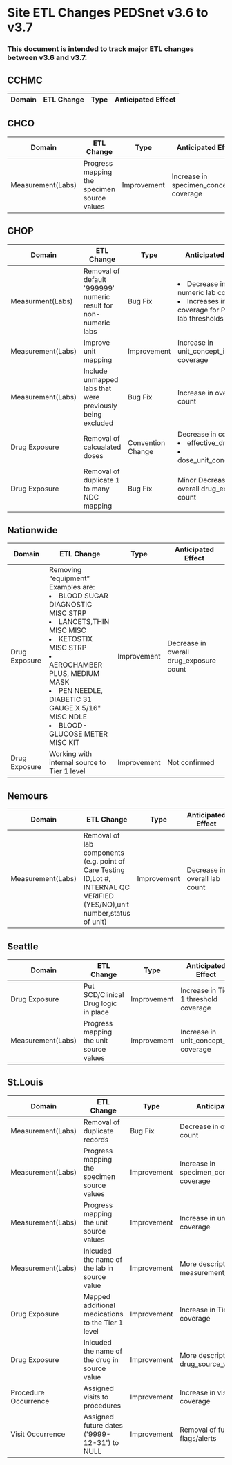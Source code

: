 # Site ETL Changes PEDSnet v3.6 to v3.7

### This document is intended to track major ETL changes between v3.6 and v3.7.

## CCHMC

Domain| ETL Change|Type|Anticipated Effect
---|---|---|---

## CHCO

Domain| ETL Change|Type|Anticipated Effect
---|---|---|---
Measurement(Labs)| Progress mapping the specimen source values|Improvement| Increase in specimen_concept_id coverage

## CHOP

Domain| ETL Change|Type|Anticipated Effect
---|---|---|---
Measurment(Labs)| Removal of default '999999' numeric result for non-numeric labs|Bug Fix| <li>Decrease in numeric lab count</li><li>Increases in overall coverage for PCORnet lab thresholds</li>
Measurement(Labs)|Improve unit mapping|Improvement| Increase in unit_concept_id coverage
Measurement(Labs)|Include unmapped labs that were previously being excluded|Bug Fix| Increase in overall lab count
Drug Exposure|Removal of calcualated doses|Convention Change| Decrease in coverage <li>effective_drug_dose</li><li>dose_unit_conceptid_id</li>
Drug Exposure|Removal of duplicate 1 to many NDC mapping|Bug Fix| Minor Decrease in overall drug_exposure count

## Nationwide

Domain| ETL Change|Type|Anticipated Effect
---|---|---|---
Drug Exposure|Removing “equipment” Examples are: <li>BLOOD SUGAR DIAGNOSTIC MISC STRP</li><li>LANCETS,THIN MISC MISC</li><li>KETOSTIX MISC STRP</li><li>AEROCHAMBER PLUS, MEDIUM MASK</li><li>PEN NEEDLE, DIABETIC 31 GAUGE X 5/16" MISC NDLE</li><li>BLOOD-GLUCOSE METER MISC KIT</li>|Improvement| Decrease in overall drug_exposure count
Drug Exposure|Working with internal source to Tier 1 level|Improvement| Not confirmed

## Nemours

Domain| ETL Change|Type|Anticipated Effect
---|---|---|---
Measurement(Labs)| Removal of lab components (e.g. point of Care Testing ID,Lot #, INTERNAL QC VERIFIED (YES\/NO),unit number,status of unit)|Improvement| Decrease in overall lab count


## Seattle

Domain| ETL Change|Type|Anticipated Effect
---|---|---|---
Drug Exposure|Put SCD/Clinical Drug logic in place|Improvement| Increase in Tier 1 threshold coverage
Measurement(Labs)| Progress mapping the unit source values|Improvement| Increase in unit_concept_id coverage

## St.Louis

Domain| ETL Change|Type|Anticipated Effect
---|---|---|---
Measurement(Labs)| Removal of duplicate records|Bug Fix| Decrease in overall lab count
Measurement(Labs)| Progress mapping the specimen source values|Improvement| Increase in specimen_concept_id coverage
Measurement(Labs)| Progress mapping the unit source values|Improvement| Increase in unit_concept_id coverage
Measurement(Labs)| Inlcuded the name of the lab in source value|Improvement| More descriptive measurement_source_values
Drug Exposure|Mapped additional medications to the Tier 1 level|Improvement| Increase in Tier 1 threshold coverage
Drug Exposure| Inlcuded the name of the drug in source value|Improvement| More descriptive drug_source_values
Procedure Occurrence| Assigned visits to procedures |Improvement| Increase in visit/procedure coverage
Visit Occurrence|Assigned future dates ('9999-12-31') to NULL |Improvement| Removal of future date flags/alerts
